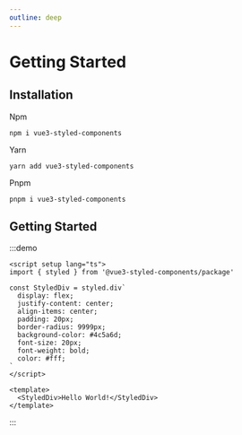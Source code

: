 ```yaml
---
outline: deep
---
```


# Getting Started

## Installation

Npm

```shell
npm i vue3-styled-components
```

Yarn

```shell
yarn add vue3-styled-components
```

Pnpm

```shell
pnpm i vue3-styled-components
```

## Getting Started

:::demo

```vue
<script setup lang="ts">
import { styled } from '@vue3-styled-components/package'

const StyledDiv = styled.div`
  display: flex;
  justify-content: center;
  align-items: center;
  padding: 20px;
  border-radius: 9999px;
  background-color: #4c5a6d;
  font-size: 20px;
  font-weight: bold;
  color: #fff;
`
</script>

<template>
  <StyledDiv>Hello World!</StyledDiv>
</template>
```

:::
